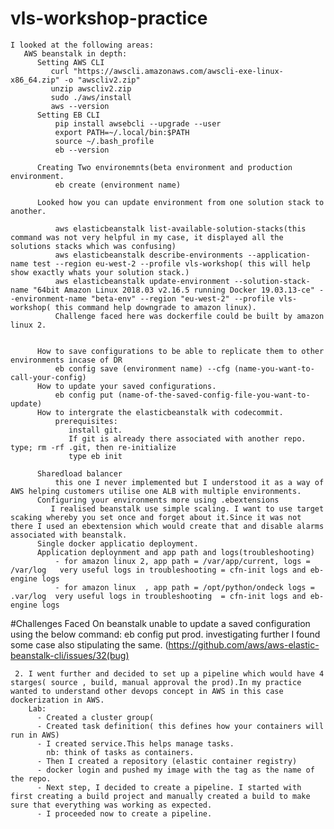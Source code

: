 # vls-workshop-practice
    I looked at the following areas:
       AWS beanstalk in depth:
          Setting AWS CLI
             curl "https://awscli.amazonaws.com/awscli-exe-linux-x86_64.zip" -o "awscliv2.zip"
             unzip awscliv2.zip
             sudo ./aws/install
             aws --version
          Setting EB CLI
              pip install awsebcli --upgrade --user
              export PATH=~/.local/bin:$PATH
              source ~/.bash_profile
              eb --version
              
          Creating Two environemnts(beta environment and production environment.
              eb create (environment name)
              
          Looked how you can update environment from one solution stack to another.
          
              aws elasticbeanstalk list-available-solution-stacks(this command was not very helpful in my case, it displayed all the solutions stacks which was confusing)
              aws elasticbeanstalk describe-environments --application-name test --region eu-west-2 --profile vls-workshop( this will help show exactly whats your solution stack.)
              aws elasticbeanstalk update-environment --solution-stack-name "64bit Amazon Linux 2018.03 v2.16.5 running Docker 19.03.13-ce" --environment-name "beta-env" --region "eu-west-2" --profile vls-workshop( this command help downgrade to amazon linux).
              Challenge faced here was dockerfile could be built by amazon linux 2.
              
              
          How to save configurations to be able to replicate them to other environments incase of DR 
              eb config save (environment name) --cfg (name-you-want-to-call-your-config)
          How to update your saved configurations.
              eb config put (name-of-the-saved-config-file-you-want-to-update)
          How to intergrate the elasticbeanstalk with codecommit.
              prerequisites:
                 install git.
                 If git is already there associated with another repo. type; rm -rf .git, then re-initialize
                 type eb init 
                 
          Sharedload balancer
              this one I never implemented but I understood it as a way of AWS helping customers utilise one ALB with multiple environments.
          Configuring your environments more using .ebextensions
             I realised beanstalk use simple scaling. I want to use target scaking whereby you set once and forget about it.Since it was not there I used an ebextension which would create that and disable alarms associated with beanstalk.
          Single docker applicatio deployment.
          Application deploynment and app path and logs(troubleshooting)
              - for amazon linux 2, app path = /var/app/current, logs = /var/log   very useful logs in troubleshooting = cfn-init logs and eb-engine logs
              - for amazon linux  , app path = /opt/python/ondeck logs = .var/log  very useful logs in troubleshooting  = cfn-init logs and eb-engine logs
 #Challenges Faced On beanstalk
    unable to update a saved configuration using the below command:
       eb config put prod.
    investigating further I found some case also stipulating the same. (https://github.com/aws/aws-elastic-beanstalk-cli/issues/32(bug)
 
     2. I went further and decided to set up a pipeline which would have 4 starges( source , build, manual approval the prod).In my practice wanted to understand other devops concept in AWS in this case dockerization in AWS.
        Lab:
          - Created a cluster group(
          - Created task definition( this defines how your containers will run in AWS)
          - I created service.This helps manage tasks.
            nb: think of tasks as containers.
          - Then I created a repository (elastic container registry)
          - docker login and pushed my image with the tag as the name of the repo.
          - Next step, I decided to create a pipeline. I started with first creating a build project and manually created a build to make sure that everything was working as expected.
          - I proceeded now to create a pipeline.
